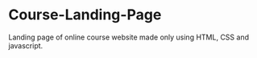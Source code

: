 # Course-Landing-Page
Landing page of online course website made only using HTML, CSS and javascript.
